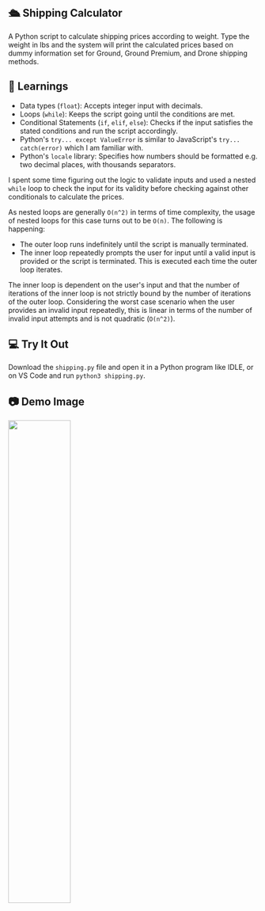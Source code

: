 ## 🛳️ Shipping Calculator

A Python script to calculate shipping prices according to weight. Type the weight in lbs and the system will print the calculated prices based on dummy information set for Ground, Ground Premium, and Drone shipping methods.

## 📝 Learnings

- Data types (`float`): Accepts integer input with decimals.
- Loops (`while`): Keeps the script going until the conditions are met.
- Conditional Statements (`if`, `elif`, `else`): Checks if the input satisfies the stated conditions and run the script accordingly.
- Python's `try... except ValueError` is similar to JavaScript's `try... catch(error)` which I am familiar with.
- Python's `locale` library: Specifies how numbers should be formatted e.g. two decimal places, with thousands separators.

I spent some time figuring out the logic to validate inputs and used a nested `while` loop to check the input for its validity before checking against other conditionals to calculate the prices. 

As nested loops are generally `O(n^2)` in terms of time complexity, the usage of nested loops for this case turns out to be `O(n)`. The following is happening:
- The outer loop runs indefinitely until the script is manually terminated.
- The inner loop repeatedly prompts the user for input until a valid input is provided or the script is terminated. This is executed each time the outer loop iterates.

The inner loop is dependent on the user's input and that the number of iterations of the inner loop is not strictly bound by the number of iterations of the outer loop. Considering the worst case scenario when the user provides an invalid input repeatedly, this is linear in terms of the number of invalid input attempts and is not quadratic (`O(n^2)`).

## 💻 Try It Out

Download the `shipping.py` file and open it in a Python program like IDLE, or on VS Code and run `python3 shipping.py`.
  
## 📷 Demo Image

<img src="https://github.com/evangelenesiyin/py-shipping/assets/108106809/f5dc50ce-48e2-403e-9103-f787e42d9432" width="50%" />
